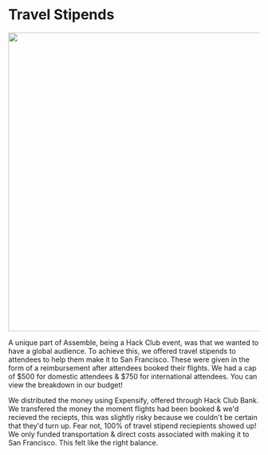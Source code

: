 # Travel Stipends

<img src="https://user-images.githubusercontent.com/39828164/189508836-cf55406e-a4e5-4d0f-8808-8daf97eb0448.jpg" width="600px" />

A unique part of Assemble, being a Hack Club event, was that we wanted to have a global audience. To achieve this, we offered travel stipends to attendees to help them make it to San Francisco.  These were given in the form of a reimbursement after attendees booked their flights. We had a cap of $500 for domestic attendees & $750 for international attendees. You can view the breakdown in our budget!

We distributed the money using Expensify, offered through Hack Club Bank. We transfered the money the moment flights had been booked & we'd recieved the reciepts, this was slightly risky because we couldn't be certain that they'd turn up. Fear not, 100% of travel stipend reciepients showed up! We only funded transportation & direct costs associated with making it to San Francisco. This felt like the right balance.
